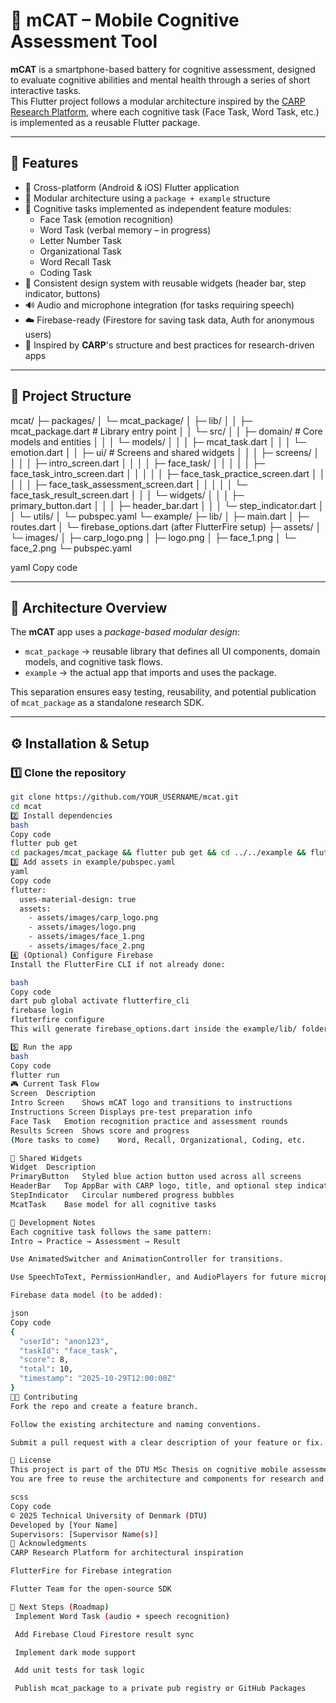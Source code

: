 # 🧠 mCAT – Mobile Cognitive Assessment Tool

**mCAT** is a smartphone-based battery for cognitive assessment, designed to evaluate cognitive abilities and mental health through a series of short interactive tasks.  
This Flutter project follows a modular architecture inspired by the [CARP Research Platform](https://github.com/cph-cachet/carp.sensing-flutter), where each cognitive task (Face Task, Word Task, etc.) is implemented as a reusable Flutter package.

---

## 🚀 Features

- 📱 Cross-platform (Android & iOS) Flutter application
- 🧩 Modular architecture using a `package + example` structure
- 🧠 Cognitive tasks implemented as independent feature modules:
  - Face Task (emotion recognition)
  - Word Task (verbal memory – in progress)
  - Letter Number Task
  - Organizational Task
  - Word Recall Task
  - Coding Task
- 🎨 Consistent design system with reusable widgets (header bar, step indicator, buttons)
- 🔊 Audio and microphone integration (for tasks requiring speech)
- ☁️ Firebase-ready (Firestore for saving task data, Auth for anonymous users)
- 🧰 Inspired by **CARP**'s structure and best practices for research-driven apps

---

## 🧱 Project Structure

mcat/
├─ packages/
│ └─ mcat_package/
│ ├─ lib/
│ │ ├─ mcat_package.dart # Library entry point
│ │ └─ src/
│ │ ├─ domain/ # Core models and entities
│ │ │ └─ models/
│ │ │ ├─ mcat_task.dart
│ │ │ └─ emotion.dart
│ │ ├─ ui/ # Screens and shared widgets
│ │ │ ├─ screens/
│ │ │ │ ├─ intro_screen.dart
│ │ │ │ ├─ face_task/
│ │ │ │ │ ├─ face_task_intro_screen.dart
│ │ │ │ │ ├─ face_task_practice_screen.dart
│ │ │ │ │ ├─ face_task_assessment_screen.dart
│ │ │ │ │ └─ face_task_result_screen.dart
│ │ │ └─ widgets/
│ │ │ ├─ primary_button.dart
│ │ │ ├─ header_bar.dart
│ │ │ └─ step_indicator.dart
│ │ └─ utils/
│ └─ pubspec.yaml
└─ example/
├─ lib/
│ ├─ main.dart
│ ├─ routes.dart
│ └─ firebase_options.dart (after FlutterFire setup)
├─ assets/
│ └─ images/
│ ├─ carp_logo.png
│ ├─ logo.png
│ ├─ face_1.png
│ └─ face_2.png
└─ pubspec.yaml

yaml
Copy code

---

## 🧩 Architecture Overview

The **mCAT** app uses a *package-based modular design*:
- `mcat_package` → reusable library that defines all UI components, domain models, and cognitive task flows.
- `example` → the actual app that imports and uses the package.

This separation ensures easy testing, reusability, and potential publication of `mcat_package` as a standalone research SDK.

---

## ⚙️ Installation & Setup

### 1️⃣ Clone the repository
```bash
git clone https://github.com/YOUR_USERNAME/mcat.git
cd mcat
2️⃣ Install dependencies
bash
Copy code
flutter pub get
cd packages/mcat_package && flutter pub get && cd ../../example && flutter pub get
3️⃣ Add assets in example/pubspec.yaml
yaml
Copy code
flutter:
  uses-material-design: true
  assets:
    - assets/images/carp_logo.png
    - assets/images/logo.png
    - assets/images/face_1.png
    - assets/images/face_2.png
4️⃣ (Optional) Configure Firebase
Install the FlutterFire CLI if not already done:

bash
Copy code
dart pub global activate flutterfire_cli
firebase login
flutterfire configure
This will generate firebase_options.dart inside the example/lib/ folder.

5️⃣ Run the app
bash
Copy code
flutter run
🎮 Current Task Flow
Screen	Description
Intro Screen	Shows mCAT logo and transitions to instructions
Instructions Screen	Displays pre-test preparation info
Face Task	Emotion recognition practice and assessment rounds
Results Screen	Shows score and progress
(More tasks to come)	Word, Recall, Organizational, Coding, etc.

🧰 Shared Widgets
Widget	Description
PrimaryButton	Styled blue action button used across all screens
HeaderBar	Top AppBar with CARP logo, title, and optional step indicator
StepIndicator	Circular numbered progress bubbles
McatTask	Base model for all cognitive tasks

🧪 Development Notes
Each cognitive task follows the same pattern:
Intro → Practice → Assessment → Result

Use AnimatedSwitcher and AnimationController for transitions.

Use SpeechToText, PermissionHandler, and AudioPlayers for future microphone/audio tasks.

Firebase data model (to be added):

json
Copy code
{
  "userId": "anon123",
  "taskId": "face_task",
  "score": 8,
  "total": 10,
  "timestamp": "2025-10-29T12:00:00Z"
}
🧑‍💻 Contributing
Fork the repo and create a feature branch.

Follow the existing architecture and naming conventions.

Submit a pull request with a clear description of your feature or fix.

📜 License
This project is part of the DTU MSc Thesis on cognitive mobile assessment.
You are free to reuse the architecture and components for research and educational purposes with attribution.

scss
Copy code
© 2025 Technical University of Denmark (DTU)
Developed by [Your Name]
Supervisors: [Supervisor Name(s)]
💬 Acknowledgments
CARP Research Platform for architectural inspiration

FlutterFire for Firebase integration

Flutter Team for the open-source SDK

🧩 Next Steps (Roadmap)
 Implement Word Task (audio + speech recognition)

 Add Firebase Cloud Firestore result sync

 Implement dark mode support

 Add unit tests for task logic

 Publish mcat_package to a private pub registry or GitHub Packages
